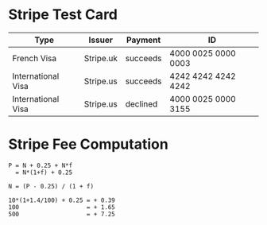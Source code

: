# Stripe Test Card

| Type               | Issuer    | Payment  | ID                  |
| ------------------ | --------- | -------- | --------------------|
| French Visa        | Stripe.uk | succeeds | 4000 0025 0000 0003 |
| International Visa | Stripe.us | succeeds | 4242 4242 4242 4242 |
| International Visa | Stripe.us | declined | 4000 0025 0000 3155 |

# Stripe Fee Computation

```
P = N + 0.25 + N*f
  = N*(1+f) + 0.25

N = (P - 0.25) / (1 + f)

10*(1+1.4/100) + 0.25 = + 0.39
100                   = + 1.65
500                   = + 7.25
```
